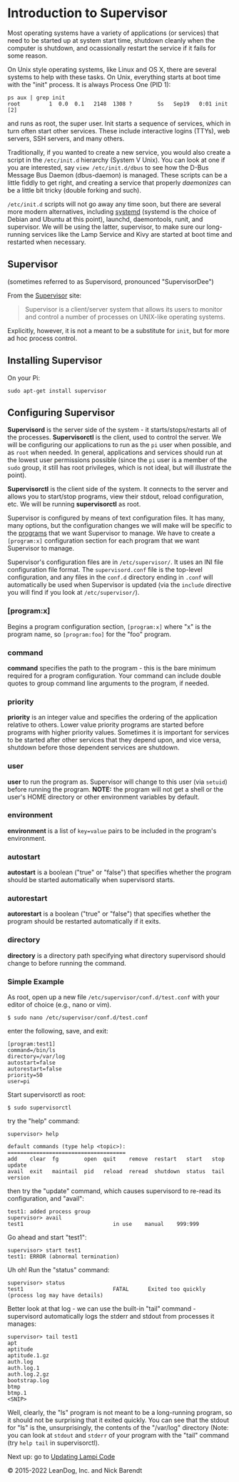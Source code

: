 # Introduction to Supervisor

Most operating systems have a variety of applications (or services) that need to be started up at system start time, shutdown cleanly when the computer is shutdown, and ocassionally restart the service if it fails for some reason.

On Unix style operating systems, like Linux and OS X, there are several systems to help with these tasks.  On Unix, everything starts at boot time with the "init" process.  It is always Process One (PID 1):

```
ps aux | grep init
root         1  0.0  0.1   2148  1308 ?        Ss   Sep19   0:01 init [2]  
```
and runs as root, the super user.  Init starts a sequence of services, which in turn often start other services.  These include interactive logins (TTYs), web servers, SSH servers, and many others.

Traditionally, if you wanted to create a new service, you would also create a script in the ```/etc/init.d``` hierarchy (System V Unix).  You can look at one if you are interested, say ```view /etc/init.d/dbus``` to see how the D-Bus Message Bus Daemon (dbus-daemon) is managed.  These scripts can be a little fiddly to get right, and creating a service that properly *daemonizes* can be a little bit tricky (double forking and such).

```/etc/init.d``` scripts will not go away any time soon, but there are several more modern alternatives, including [systemd](https://www.freedesktop.org/wiki/Software/systemd/) (systemd is the choice of Debian and Ubuntu at this point), launchd, daemontools, runit, and supervisor.  We will be using the latter, supervisor, to make sure our long-running services like the Lamp Service and Kivy are started at boot time and restarted when necessary.  

## Supervisor
(sometimes referred to as Supervisord, pronounced "SupervisorDee")

From the [Supervisor](http://supervisord.org/) site:
> Supervisor is a client/server system that allows its users to monitor and control a number of processes on UNIX-like operating systems.

Explicitly, however, it is not a meant to be a substitute for ```init```, but for more ad hoc process control.

## Installing Supervisor

On your Pi:

```
sudo apt-get install supervisor
```

## Configuring Supervisor

**Supervisord** is the server side of the system - it starts/stops/restarts all of the processes.  **Supervisorctl** is the client, used to control the server.  We will be configuring our applications to run as the ```pi``` user when possible, and as ```root``` when needed.  In general, applications and services should run at the lowest user permissions possible (since the ```pi``` user is a member of the ```sudo``` group, it still has root privileges, which is not ideal, but will illustrate the point).

**Supervisorctl** is the client side of the system.  It connects to the server and allows you to start/stop programs, view their stdout, reload configuration, etc.  We will be running **supervisorctl** as root.

Supervisor is configured by means of text configuration files.  It has many, many options, but the configuration changes we will make will be specific to the [programs](http://supervisord.org/configuration.html#program-x-section-settings) that we want Supervisor to manage. We have to create a ```[program:x]``` configuration section for each program that we want Supervisor to manage.

Supervisor's configuration files are in ```/etc/supervisor/```.  It uses an INI file configuration file format.  The ```supervisord.conf``` file is the top-level configuration, and any files in the ```conf.d``` directory ending in ```.conf``` will automatically be used when Supervisor is updated (via the ```include``` directive you will find if you look at ```/etc/supervisor/```).

### \[program:x\]
Begins a program configuration section, ```[program:x]``` where "x" is the program name, so ```[program:foo]``` for the "foo" program.

### command
**command** specifies the path to the program - this is the bare minimum required for a program configuration.  Your command can include double quotes to group command line arguments to the program, if needed.

### priority
**priority** is an integer value and specifies the ordering of the application relative to others.  Lower value priority programs are started before programs with higher priority values.  Sometimes it is important for services to be started after other services that they depend upon, and vice versa, shutdown before those dependent services are shutdown.

### user
**user** to run the program as.  Supervisor will change to this user (via ```setuid```) before running the program.  **NOTE:** the program will not get a shell or the user's HOME directory or other environment variables by default.

### environment
**environment** is a list of ```key=value``` pairs to be included in the program's environment.

### autostart
**autostart** is a boolean ("true" or "false") that specifies whether the program should be started automatically when supervisord starts.

### autorestart
**autorestart** is a boolean ("true" or "false") that specifies whether the program should be restarted automatically if it exits.

### directory
**directory** is a directory path specifying what directory supervisord should change to before running the command.

### Simple Example

As root, open up a new file ```/etc/supervisor/conf.d/test.conf``` with your editor of choice (e.g., nano or vim).

```
$ sudo nano /etc/supervisor/conf.d/test.conf
```

enter the following, save, and exit:

```
[program:test1]
command=/bin/ls
directory=/var/log
autostart=false
autorestart=false
priority=50
user=pi
```

Start supervisorctl as root:

```
$ sudo supervisorctl
```

try the "help" command:

```
supervisor> help

default commands (type help <topic>):
=====================================
add    clear  fg        open  quit    remove  restart   start   stop  update 
avail  exit   maintail  pid   reload  reread  shutdown  status  tail  version
```

then try the "update" command, which causes supervisord to re-read its configuration, and "avail":

```
test1: added process group
supervisor> avail
test1                            in use    manual    999:999
```

Go ahead and start "test1":

```
supervisor> start test1
test1: ERROR (abnormal termination)
```

Uh oh!  Run the "status" command:

```
supervisor> status
test1                            FATAL      Exited too quickly (process log may have details)
```

Better look at that log - we can use the built-in "tail" command - supervisord automatically logs the stderr and stdout from processes it manages:

```
supervisor> tail test1
apt
aptitude
aptitude.1.gz
auth.log
auth.log.1
auth.log.2.gz
bootstrap.log
btmp
btmp.1
<SNIP>
```

Well, clearly, the "ls" program is not meant to be a long-running program, so it should not be surprising that it exited quickly.  You can see that the stdout for "ls" is the, unsurprisingly, the contents of the "/var/log" directory (Note: you can look at ```stdout``` and ```stderr``` of your program with the "tail" command (try ```help tail``` in supervisorctl).

Next up: go to [Updating Lampi Code](../04.07_Updating_Lampi_Code/README.md)

&copy; 2015-2022 LeanDog, Inc. and Nick Barendt
